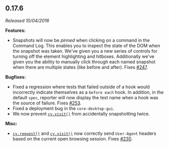 ## 0.17.6

*Released 10/04/2016*

**Features:**

- Snapshots will now be *pinned* when clicking on a command in the Command Log. This enables you to inspect the state of the DOM when the snapshot was taken. We've given you a new series of controls for turning off the element highlighting and hitboxes. Additionally we've given you the ability to manually click through each named snapshot when there are multiple states (like before and after). Fixes [#247](https://github.com/cypress-io/cypress/issues/247).

**Bugfixes:**

- Fixed a regression where tests that failed outside of a hook would incorrectly indicate themselves as a `before each` hook. In addition, in the default `spec`, reporter will now display the test name when a hook was the source of failure. Fixes [#253](https://github.com/cypress-io/cypress/issues/253).
- Fixed a deployment bug in the `core-desktop-gui`.
- We now prevent [`cy.visit()`](/api/commands/visit) from accidentally snapshotting twice.

**Misc:**

- [`cy.request()`](/api/commands/request) and [`cy.visit()`](/api/commands/visit) now correctly send `User-Agent` headers based on the current open browsing session. Fixes [#230](https://github.com/cypress-io/cypress/issues/230).



